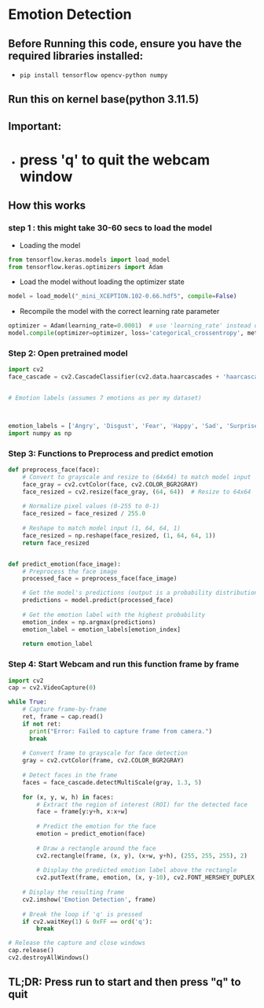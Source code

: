 # Emotion Detection 

## Before Running this code, ensure you have the required libraries installed:

- `pip install tensorflow opencv-python numpy`

## Run this on kernel base(python 3.11.5)
## Important:
- # press 'q' to quit the webcam window

## How this works

### step 1 : this might take 30-60 secs to load the model
- Loading the model
```py
from tensorflow.keras.models import load_model
from tensorflow.keras.optimizers import Adam
```
- Load the model without loading the optimizer state
```py
model = load_model("_mini_XCEPTION.102-0.66.hdf5", compile=False)
```

- Recompile the model with the correct learning rate parameter
```py 
optimizer = Adam(learning_rate=0.0001)  # use 'learning_rate' instead of 'lr'
model.compile(optimizer=optimizer, loss='categorical_crossentropy', metrics=['accuracy'])
```

### Step 2: Open pretrained model
```py
import cv2
face_cascade = cv2.CascadeClassifier(cv2.data.haarcascades + 'haarcascade_frontalface_default.xml')


# Emotion labels (assumes 7 emotions as per my dataset)



emotion_labels = ['Angry', 'Disgust', 'Fear', 'Happy', 'Sad', 'Surprise', 'Neutral']
import numpy as np
```

### Step 3: Functions to Preprocess and predict emotion
```py
def preprocess_face(face):
    # Convert to grayscale and resize to (64x64) to match model input
    face_gray = cv2.cvtColor(face, cv2.COLOR_BGR2GRAY)
    face_resized = cv2.resize(face_gray, (64, 64))  # Resize to 64x64
    
    # Normalize pixel values (0-255 to 0-1)
    face_resized = face_resized / 255.0
    
    # Reshape to match model input (1, 64, 64, 1)
    face_resized = np.reshape(face_resized, (1, 64, 64, 1))
    return face_resized


def predict_emotion(face_image):
    # Preprocess the face image
    processed_face = preprocess_face(face_image)

    # Get the model's predictions (output is a probability distribution)
    predictions = model.predict(processed_face)
    
    # Get the emotion label with the highest probability
    emotion_index = np.argmax(predictions)
    emotion_label = emotion_labels[emotion_index]
    
    return emotion_label
```
### Step 4: Start Webcam and run this function frame by frame
```py
import cv2
cap = cv2.VideoCapture(0)

while True:
    # Capture frame-by-frame
    ret, frame = cap.read()
    if not ret:
      print("Error: Failed to capture frame from camera.")
      break
    
    # Convert frame to grayscale for face detection
    gray = cv2.cvtColor(frame, cv2.COLOR_BGR2GRAY)
    
    # Detect faces in the frame
    faces = face_cascade.detectMultiScale(gray, 1.3, 5)
    
    for (x, y, w, h) in faces:
        # Extract the region of interest (ROI) for the detected face
        face = frame[y:y+h, x:x+w]
        
        # Predict the emotion for the face
        emotion = predict_emotion(face)
        
        # Draw a rectangle around the face
        cv2.rectangle(frame, (x, y), (x+w, y+h), (255, 255, 255), 2)
        
        # Display the predicted emotion label above the rectangle
        cv2.putText(frame, emotion, (x, y-10), cv2.FONT_HERSHEY_DUPLEX, 1, (255,255, 255), 2)
    
    # Display the resulting frame
    cv2.imshow('Emotion Detection', frame)
    
    # Break the loop if 'q' is pressed
    if cv2.waitKey(1) & 0xFF == ord('q'):
        break

# Release the capture and close windows
cap.release()
cv2.destroyAllWindows()


```

## TL;DR: Press run to start and then press "q" to quit